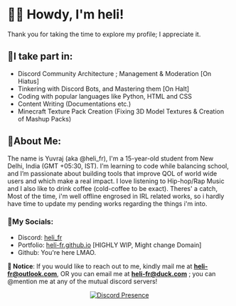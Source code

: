 # 👋🏼 Howdy, I'm heli!

Thank you for taking the time to explore my profile; I appreciate it.

## 🔹I take part in:
- Discord Community Architecture ; Management & Moderation [On Hiatus]
- Tinkering with Discord Bots, and Mastering them [On Halt]
- Coding with popular languages like Python, HTML and CSS
- Content Writing (Documentations etc.)
- Minecraft Texture Pack Creation (Fixing 3D Model Textures & Creation of Mashup Packs)

## 🔹About Me:
The name is Yuvraj (aka @heli_fr), I'm a 15-year-old student from New Delhi, India (GMT +05:30, IST). I’m learning to code while balancing school, and I’m passionate about building tools that improve QOL of world wide users and which make a real impact. I love listening to Hip-hop/Rap Music and I also like to drink coffee (cold-coffee to be exact). Theres' a catch, Most of the time, i'm well offline engrosed in IRL related works, so i hardly have time to update my pending works regarding the things i'm into.

### 🔹My Socials:
- Discord: [heli_fr](https://discord.com/users/587605569439924224)
- Portfolio: [heli-fr.github.io](https://heli-fr.github.io) [HIGHLY WIP, Might change Domain]
- Github: You're here LMAO.

**🔺 Notice**: If you would like to reach out to me, kindly mail me at [**heli-fr@outlook.com**](mailto:heli-fr@outlook.com), OR you can email me at [**heli-fr@duck.com**](mailto:heli-fr@duck.com) ; you can @mention me at any of the mutual discord servers!

<div align="center">
  <a href="https://discord.com/users/587605569439924224">
    <img src="https://lanyard.cnrad.dev/api/587605569439924224?showDisplayName=true&idleMessage=idling..." alt="Discord Presence" />
  </a>
</div>
